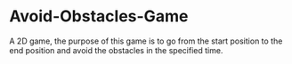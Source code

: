 # Avoid-Obstacles-Game

 A 2D game, the purpose of this game is to go from the start position to the end position and avoid the obstacles in the specified time.